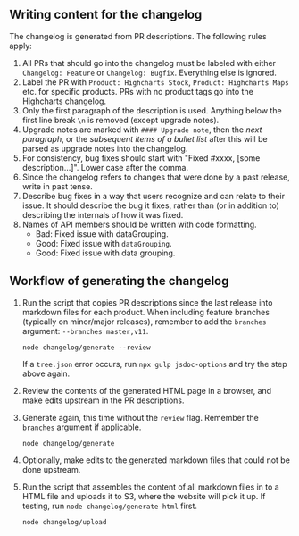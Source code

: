 ## Writing content for the changelog
The changelog is generated from PR descriptions. The following rules apply:
1. All PRs that should go into the changelog must be labeled with either
`Changelog: Feature` or `Changelog: Bugfix`. Everything else is ignored.
2. Label the PR with `Product: Highcharts Stock`, `Product: Highcharts Maps` etc. for specific
products. PRs with no product tags go into the Highcharts changelog.
3. Only the first paragraph of the description is used. Anything below the first
line break `\n` is removed (except upgrade notes).
4. Upgrade notes are marked with `#### Upgrade note`, then the _next paragraph_,
or the _subsequent items of a bullet list_ after this will be parsed as upgrade
notes into the changelog.
5. For consistency, bug fixes should start with "Fixed #xxxx, [some description...]". Lower case after the comma.
6. Since the changelog refers to changes that were done by a past release, write
in past tense.
7. Describe bug fixes in a way that users recognize and can relate to their
issue. It should describe the bug it fixes, rather than (or in addition to)
describing the internals of how it was fixed.
8. Names of API members should be written with code formatting.
    * Bad: Fixed issue with dataGrouping.
    * Good: Fixed issue with `dataGrouping`.
    * Good: Fixed issue with data grouping.


## Workflow of generating the changelog
1. Run the script that copies PR descriptions since the last release into markdown files for each product. When including feature branches (typically on minor/major releases), remember to add the `branches` argument: `--branches master,v11`.

    ```
    node changelog/generate --review
    ```

    If a `tree.json` error occurs, run `npx gulp jsdoc-options` and try the step above again.

3. Review the contents of the generated HTML page in a browser, and make edits upstream in the PR descriptions.

3. Generate again, this time without the `review` flag. Remember the `branches` argument if applicable.

    ```
    node changelog/generate
    ```

4. Optionally, make edits to the generated markdown files that could not be done upstream.

5. Run the script that assembles the content of all markdown files in to a HTML file and uploads it to S3, where the website will pick it up. If testing, run `node changelog/generate-html` first.

    ```
    node changelog/upload
    ```
